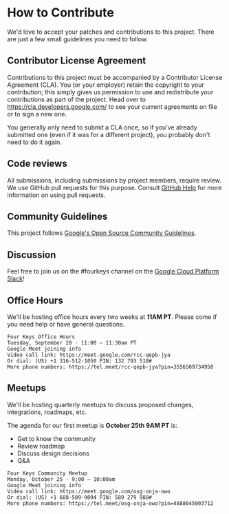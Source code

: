 # How to Contribute

We'd love to accept your patches and contributions to this project. There are
just a few small guidelines you need to follow.

## Contributor License Agreement

Contributions to this project must be accompanied by a Contributor License
Agreement (CLA). You (or your employer) retain the copyright to your
contribution; this simply gives us permission to use and redistribute your
contributions as part of the project. Head over to
<https://cla.developers.google.com/> to see your current agreements on file or
to sign a new one.

You generally only need to submit a CLA once, so if you've already submitted one
(even if it was for a different project), you probably don't need to do it
again.

## Code reviews

All submissions, including submissions by project members, require review. We
use GitHub pull requests for this purpose. Consult
[GitHub Help](https://help.github.com/articles/about-pull-requests/) for more
information on using pull requests.

## Community Guidelines

This project follows
[Google's Open Source Community Guidelines](https://opensource.google/conduct/).

## Discussion

Feel free to join us on the #fourkeys channel on the [Google Cloud Platform Slack](https://join.slack.com/t/googlecloud-community/shared_invite/zt-m973j990-IMij2Xh8qKPu7SaHfOcCFg)! 

## Office Hours

We'll be hosting office hours every two weeks at **11AM PT**. Please come if you need help or have general questions. 

```
Four Keys Office Hours
Tuesday, September 28 · 11:00 – 11:30am PT
Google Meet joining info
Video call link: https://meet.google.com/rcc-qepb-jya
Or dial: ‪(US) +1 316-512-1050‬ PIN: ‪132 793 518‬#
More phone numbers: https://tel.meet/rcc-qepb-jya?pin=3556509734950
```

## Meetups

We'll be hosting quarterly meetups to discuss proposed changes, integrations, roadmaps, etc.  

The agenda for our first meetup is **October 25th 9AM PT** is:

- Get to know the community
- Review roadmap
- Discuss design decisions
- Q&A

```
Four Keys Community Meetup
Monday, October 25 · 9:00 – 10:00am
Google Meet joining info
Video call link: https://meet.google.com/osg-onja-owo
Or dial: ‪(US) +1 608-509-9094‬ PIN: ‪589 279 988‬#
More phone numbers: https://tel.meet/osg-onja-owo?pin=4888645003712
```

